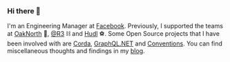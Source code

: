 ### Hi there 👋

I'm an Engineering Manager at [Facebook](https://www.facebook.com/). Previously, I supported the teams at [OakNorth](https://www.oaknorth.co.uk/) 🌳, [@R3](https://www.r3.com/) ⛓ and [Hudl](https://www.hudl.com/) ⚽️. Some Open Source projects that I have been involved with are [Corda](https://github.com/corda/corda), [GraphQL.NET](https://github.com/graphql-dotnet/graphql-dotnet) and [Conventions](https://github.com/graphql-dotnet/conventions). You can find miscellaneous thoughts and findings in my [blog](https://tlil.github.io/).
